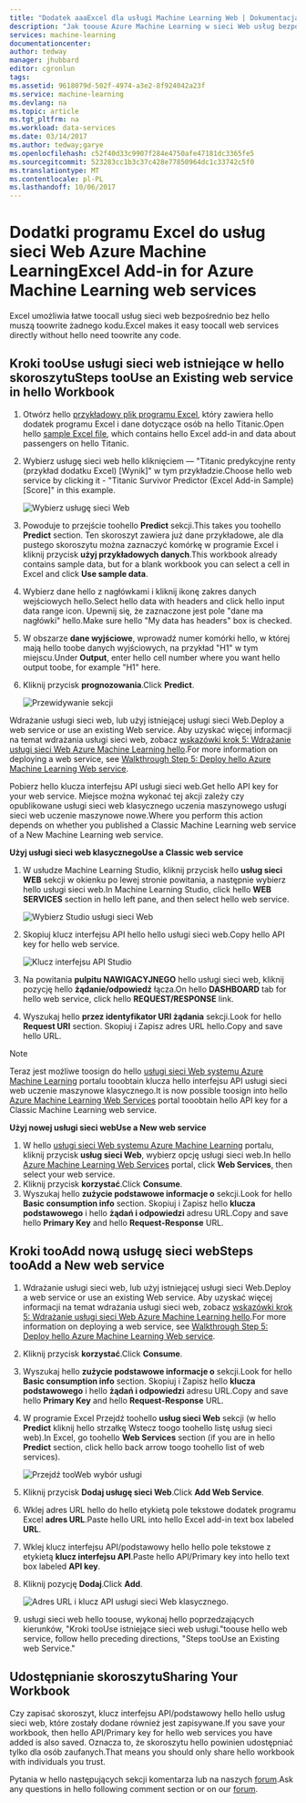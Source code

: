 ```yaml
---
title: "Dodatek aaaExcel dla usługi Machine Learning Web | Dokumentacja firmy Microsoft"
description: "Jak toouse Azure Machine Learning w sieci Web usług bezpośrednio w programie Excel bez pisania żadnego kodu."
services: machine-learning
documentationcenter: 
author: tedway
manager: jhubbard
editor: cgronlun
tags: 
ms.assetid: 9618079d-502f-4974-a3e2-8f924042a23f
ms.service: machine-learning
ms.devlang: na
ms.topic: article
ms.tgt_pltfrm: na
ms.workload: data-services
ms.date: 03/14/2017
ms.author: tedway;garye
ms.openlocfilehash: c52f40d33c9907f284e4750afe47181dc3365fe5
ms.sourcegitcommit: 523283cc1b3c37c428e77850964dc1c33742c5f0
ms.translationtype: MT
ms.contentlocale: pl-PL
ms.lasthandoff: 10/06/2017
---
```

# <a name="excel-add-in-for-azure-machine-learning-web-services"></a><span data-ttu-id="aa99e-103">Dodatki programu Excel do usług sieci Web Azure Machine Learning</span><span class="sxs-lookup"><span data-stu-id="aa99e-103">Excel Add-in for Azure Machine Learning web services</span></span>
<span data-ttu-id="aa99e-104">Excel umożliwia łatwe toocall usług sieci web bezpośrednio bez hello muszą toowrite żadnego kodu.</span><span class="sxs-lookup"><span data-stu-id="aa99e-104">Excel makes it easy toocall web services directly without hello need toowrite any code.</span></span>

## <a name="steps-toouse-an-existing-web-service-in-hello-workbook"></a><span data-ttu-id="aa99e-105">Kroki tooUse usługi sieci web istniejące w hello skoroszytu</span><span class="sxs-lookup"><span data-stu-id="aa99e-105">Steps tooUse an Existing web service in hello Workbook</span></span>

1. <span data-ttu-id="aa99e-106">Otwórz hello [przykładowy plik programu Excel](http://aka.ms/amlexcel-sample-2), który zawiera hello dodatek programu Excel i dane dotyczące osób na hello Titanic.</span><span class="sxs-lookup"><span data-stu-id="aa99e-106">Open hello [sample Excel file](http://aka.ms/amlexcel-sample-2), which contains hello Excel add-in and data about passengers on hello Titanic.</span></span>
2. <span data-ttu-id="aa99e-107">Wybierz usługę sieci web hello kliknięciem — "Titanic predykcyjne renty (przykład dodatku Excel) [Wynik]" w tym przykładzie.</span><span class="sxs-lookup"><span data-stu-id="aa99e-107">Choose hello web service by clicking it - "Titanic Survivor Predictor (Excel Add-in Sample) [Score]" in this example.</span></span>
   
    ![Wybierz usługę sieci Web][01]
3. <span data-ttu-id="aa99e-109">Powoduje to przejście toohello **Predict** sekcji.</span><span class="sxs-lookup"><span data-stu-id="aa99e-109">This takes you toohello **Predict** section.</span></span>  <span data-ttu-id="aa99e-110">Ten skoroszyt zawiera już dane przykładowe, ale dla pustego skoroszytu można zaznaczyć komórkę w programie Excel i kliknij przycisk **użyj przykładowych danych**.</span><span class="sxs-lookup"><span data-stu-id="aa99e-110">This workbook already contains sample data, but for a blank workbook you can select a cell in Excel and click **Use sample data**.</span></span>
4. <span data-ttu-id="aa99e-111">Wybierz dane hello z nagłówkami i kliknij ikonę zakres danych wejściowych hello.</span><span class="sxs-lookup"><span data-stu-id="aa99e-111">Select hello data with headers and click hello input data range icon.</span></span>  <span data-ttu-id="aa99e-112">Upewnij się, że zaznaczone jest pole "dane ma nagłówki" hello.</span><span class="sxs-lookup"><span data-stu-id="aa99e-112">Make sure hello "My data has headers" box is checked.</span></span>
5. <span data-ttu-id="aa99e-113">W obszarze **dane wyjściowe**, wprowadź numer komórki hello, w której mają hello toobe danych wyjściowych, na przykład "H1" w tym miejscu.</span><span class="sxs-lookup"><span data-stu-id="aa99e-113">Under **Output**, enter hello cell number where you want hello output toobe, for example "H1" here.</span></span>
6. <span data-ttu-id="aa99e-114">Kliknij przycisk **prognozowania**.</span><span class="sxs-lookup"><span data-stu-id="aa99e-114">Click **Predict**.</span></span>
   
    ![Przewidywanie sekcji][02]

<span data-ttu-id="aa99e-116">Wdrażanie usługi sieci web, lub użyj istniejącej usługi sieci Web.</span><span class="sxs-lookup"><span data-stu-id="aa99e-116">Deploy a web service or use an existing Web service.</span></span> <span data-ttu-id="aa99e-117">Aby uzyskać więcej informacji na temat wdrażania usługi sieci web, zobacz [wskazówki krok 5: Wdrażanie usługi sieci Web Azure Machine Learning hello](machine-learning-walkthrough-5-publish-web-service.md).</span><span class="sxs-lookup"><span data-stu-id="aa99e-117">For more information on deploying a web service, see [Walkthrough Step 5: Deploy hello Azure Machine Learning Web service](machine-learning-walkthrough-5-publish-web-service.md).</span></span>

<span data-ttu-id="aa99e-118">Pobierz hello klucza interfejsu API usługi sieci web.</span><span class="sxs-lookup"><span data-stu-id="aa99e-118">Get hello API key for your web service.</span></span> <span data-ttu-id="aa99e-119">Miejsce można wykonać tej akcji zależy czy opublikowane usługi sieci web klasycznego uczenia maszynowego usługi sieci web uczenie maszynowe nowe.</span><span class="sxs-lookup"><span data-stu-id="aa99e-119">Where you perform this action depends on whether you published a Classic Machine Learning web service of a New Machine Learning web service.</span></span>

<span data-ttu-id="aa99e-120">**Użyj usługi sieci web klasycznego**</span><span class="sxs-lookup"><span data-stu-id="aa99e-120">**Use a Classic web service**</span></span> 

1. <span data-ttu-id="aa99e-121">W usłudze Machine Learning Studio, kliknij przycisk hello **usług sieci WEB** sekcji w okienku po lewej stronie powitania, a następnie wybierz hello usługi sieci web.</span><span class="sxs-lookup"><span data-stu-id="aa99e-121">In Machine Learning Studio, click hello **WEB SERVICES** section in hello left pane, and then select hello web service.</span></span>
   
    ![Wybierz Studio usługi sieci Web][04]
2. <span data-ttu-id="aa99e-123">Skopiuj klucz interfejsu API hello hello usługi sieci web.</span><span class="sxs-lookup"><span data-stu-id="aa99e-123">Copy hello API key for hello web service.</span></span>
   
    ![Klucz interfejsu API Studio][05]
3. <span data-ttu-id="aa99e-125">Na powitania **pulpitu NAWIGACYJNEGO** hello usługi sieci web, kliknij pozycję hello **żądanie/odpowiedź** łącza.</span><span class="sxs-lookup"><span data-stu-id="aa99e-125">On hello **DASHBOARD** tab for hello web service, click hello **REQUEST/RESPONSE** link.</span></span>
4. <span data-ttu-id="aa99e-126">Wyszukaj hello **przez identyfikator URI żądania** sekcji.</span><span class="sxs-lookup"><span data-stu-id="aa99e-126">Look for hello **Request URI** section.</span></span>  <span data-ttu-id="aa99e-127">Skopiuj i Zapisz adres URL hello.</span><span class="sxs-lookup"><span data-stu-id="aa99e-127">Copy and save hello URL.</span></span>

> [!NOTE]
> <span data-ttu-id="aa99e-128">Teraz jest możliwe toosign do hello [usługi sieci Web systemu Azure Machine Learning](https://services.azureml.net) portalu tooobtain klucza hello interfejsu API usługi sieci web uczenie maszynowe klasycznego.</span><span class="sxs-lookup"><span data-stu-id="aa99e-128">It is now possible toosign into hello [Azure Machine Learning Web Services](https://services.azureml.net) portal tooobtain hello API key for a Classic Machine Learning web service.</span></span>
> 
> 

<span data-ttu-id="aa99e-129">**Użyj nowej usługi sieci web**</span><span class="sxs-lookup"><span data-stu-id="aa99e-129">**Use a New web service**</span></span>

1. <span data-ttu-id="aa99e-130">W hello [usługi sieci Web systemu Azure Machine Learning](https://services.azureml.net) portalu, kliknij przycisk **usług sieci Web**, wybierz opcję usługi sieci web.</span><span class="sxs-lookup"><span data-stu-id="aa99e-130">In hello [Azure Machine Learning Web Services](https://services.azureml.net) portal, click **Web Services**, then select your web service.</span></span> 
2. <span data-ttu-id="aa99e-131">Kliknij przycisk **korzystać**.</span><span class="sxs-lookup"><span data-stu-id="aa99e-131">Click **Consume**.</span></span>
3. <span data-ttu-id="aa99e-132">Wyszukaj hello **zużycie podstawowe informacje o** sekcji.</span><span class="sxs-lookup"><span data-stu-id="aa99e-132">Look for hello **Basic consumption info** section.</span></span> <span data-ttu-id="aa99e-133">Skopiuj i Zapisz hello **klucza podstawowego** i hello **żądań i odpowiedzi** adresu URL.</span><span class="sxs-lookup"><span data-stu-id="aa99e-133">Copy and save hello **Primary Key** and hello **Request-Response** URL.</span></span>

## <a name="steps-tooadd-a-new-web-service"></a><span data-ttu-id="aa99e-134">Kroki tooAdd nową usługę sieci web</span><span class="sxs-lookup"><span data-stu-id="aa99e-134">Steps tooAdd a New web service</span></span>

1. <span data-ttu-id="aa99e-135">Wdrażanie usługi sieci web, lub użyj istniejącej usługi sieci Web.</span><span class="sxs-lookup"><span data-stu-id="aa99e-135">Deploy a web service or use an existing Web service.</span></span> <span data-ttu-id="aa99e-136">Aby uzyskać więcej informacji na temat wdrażania usługi sieci web, zobacz [wskazówki krok 5: Wdrażanie usługi sieci Web Azure Machine Learning hello](machine-learning-walkthrough-5-publish-web-service.md).</span><span class="sxs-lookup"><span data-stu-id="aa99e-136">For more information on deploying a web service, see [Walkthrough Step 5: Deploy hello Azure Machine Learning Web service](machine-learning-walkthrough-5-publish-web-service.md).</span></span>
2. <span data-ttu-id="aa99e-137">Kliknij przycisk **korzystać**.</span><span class="sxs-lookup"><span data-stu-id="aa99e-137">Click **Consume**.</span></span>
3. <span data-ttu-id="aa99e-138">Wyszukaj hello **zużycie podstawowe informacje o** sekcji.</span><span class="sxs-lookup"><span data-stu-id="aa99e-138">Look for hello **Basic consumption info** section.</span></span> <span data-ttu-id="aa99e-139">Skopiuj i Zapisz hello **klucza podstawowego** i hello **żądań i odpowiedzi** adresu URL.</span><span class="sxs-lookup"><span data-stu-id="aa99e-139">Copy and save hello **Primary Key** and hello **Request-Response** URL.</span></span>
4. <span data-ttu-id="aa99e-140">W programie Excel Przejdź toohello **usług sieci Web** sekcji (w hello **Predict** kliknij hello strzałkę Wstecz toogo toohello listę usług sieci web).</span><span class="sxs-lookup"><span data-stu-id="aa99e-140">In Excel, go toohello **Web Services** section (if you are in hello **Predict** section, click hello back arrow toogo toohello list of web services).</span></span>
   
    ![Przejdź tooWeb wybór usługi][03]
5. <span data-ttu-id="aa99e-142">Kliknij przycisk **Dodaj usługę sieci Web**.</span><span class="sxs-lookup"><span data-stu-id="aa99e-142">Click **Add Web Service**.</span></span>
6. <span data-ttu-id="aa99e-143">Wklej adres URL hello do hello etykietą pole tekstowe dodatek programu Excel **adres URL**.</span><span class="sxs-lookup"><span data-stu-id="aa99e-143">Paste hello URL into hello Excel add-in text box labeled **URL**.</span></span>
7. <span data-ttu-id="aa99e-144">Wklej klucz interfejsu API/podstawowy hello hello pole tekstowe z etykietą **klucz interfejsu API**.</span><span class="sxs-lookup"><span data-stu-id="aa99e-144">Paste hello API/Primary key into hello text box labeled **API key**.</span></span>
8. <span data-ttu-id="aa99e-145">Kliknij pozycję **Dodaj**.</span><span class="sxs-lookup"><span data-stu-id="aa99e-145">Click **Add**.</span></span>
   
    ![Adres URL i klucz API usługi sieci Web klasycznego.][06]
9. <span data-ttu-id="aa99e-147">usługi sieci web hello toouse, wykonaj hello poprzedzających kierunków, "Kroki tooUse istniejące sieci web usługi."</span><span class="sxs-lookup"><span data-stu-id="aa99e-147">toouse hello web service, follow hello preceding directions, "Steps tooUse an Existing web Service."</span></span>

## <a name="sharing-your-workbook"></a><span data-ttu-id="aa99e-148">Udostępnianie skoroszytu</span><span class="sxs-lookup"><span data-stu-id="aa99e-148">Sharing Your Workbook</span></span>
<span data-ttu-id="aa99e-149">Czy zapisać skoroszyt, klucz interfejsu API/podstawowy hello hello usług sieci web, które zostały dodane również jest zapisywane.</span><span class="sxs-lookup"><span data-stu-id="aa99e-149">If you save your workbook, then hello API/Primary key for hello web services you have added is also saved.</span></span> <span data-ttu-id="aa99e-150">Oznacza to, że skoroszytu hello powinien udostępniać tylko dla osób zaufanych.</span><span class="sxs-lookup"><span data-stu-id="aa99e-150">That means you should only share hello workbook with individuals you trust.</span></span>

<span data-ttu-id="aa99e-151">Pytania w hello następujących sekcji komentarza lub na naszych [forum](http://go.microsoft.com/fwlink/?LinkID=403669&clcid=0x409).</span><span class="sxs-lookup"><span data-stu-id="aa99e-151">Ask any questions in hello following comment section or on our [forum](http://go.microsoft.com/fwlink/?LinkID=403669&clcid=0x409).</span></span>

[01]: ./media/machine-learning-excel-add-in-for-web-services/image1.png
[02]: ./media/machine-learning-excel-add-in-for-web-services/image2.png
[03]: ./media/machine-learning-excel-add-in-for-web-services/image3.png
[04]: ./media/machine-learning-excel-add-in-for-web-services/image4.png
[05]: ./media/machine-learning-excel-add-in-for-web-services/image5.png
[06]: ./media/machine-learning-excel-add-in-for-web-services/image6.png
